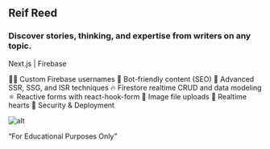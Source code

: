 
## Reif Reed
### Discover stories, thinking, and expertise from writers on any topic.

Next.js | Firebase

👨‍🎤 Custom Firebase usernames
📰 Bot-friendly content (SEO)
🦾 Advanced SSR, SSG, and ISR techniques
🔥 Firestore realtime CRUD and data modeling
⚛️ Reactive forms with react-hook-form
📂 Image file uploads
💞 Realtime hearts
🚀 Security & Deployment

![alt](https://github.com/TerranKartikTellus/firebase-blog/blob/main/preview/Capture.PNG)


“For Educational Purposes Only”
